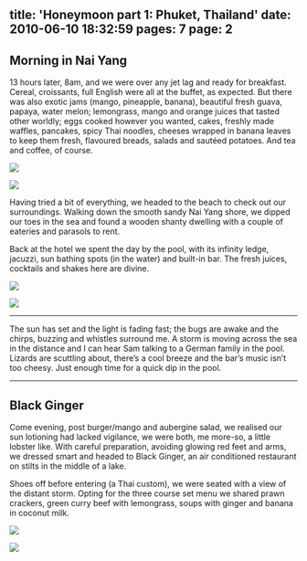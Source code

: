 title: 'Honeymoon part 1: Phuket, Thailand'
date: 2010-06-10 18:32:59
pages: 7
page: 2
---

## Morning in Nai Yang

13 hours later, 8am, and we were over any jet lag and ready for breakfast. Cereal, croissants, full English were all at the buffet, as expected. But there was also exotic jams (mango, pineapple, banana), beautiful fresh guava, papaya, water melon; lemongrass, mango and orange juices that tasted other worldly; eggs cooked however you wanted, cakes, freshly made waffles, pancakes, spicy Thai noodles, cheeses wrapped in banana leaves to keep them fresh, flavoured breads, salads and sautéed potatoes. And tea and coffee, of course.

[![](http://host.trivialbeing.org/up/small/honeymoon-57.jpg)](http://host.trivialbeing.org/up/honeymoon-57.jpg)

[![](http://host.trivialbeing.org/up/small/honeymoon-58.jpg)](http://host.trivialbeing.org/up/honeymoon-58.jpg)

Having tried a bit of everything, we headed to the beach to check out our surroundings. Walking down the smooth sandy Nai Yang shore, we dipped our toes in the sea and found a wooden shanty dwelling with a couple of eateries and parasols to rent.

Back at the hotel we spent the day by the pool, with its infinity ledge, jacuzzi, sun bathing spots (in the water) and built-in bar. The fresh juices, cocktails and shakes here are divine.

[![](http://host.trivialbeing.org/up/small/honeymoon-43.jpg)](http://host.trivialbeing.org/up/honeymoon-43.jpg)

[![](http://host.trivialbeing.org/up/small/honeymoon-44.jpg)](http://host.trivialbeing.org/up/honeymoon-44.jpg)

***

The sun has set and the light is fading fast; the bugs are awake and the chirps, buzzing and whistles surround me. A storm is moving across the sea in the distance and I can hear Sam talking to a German family in the pool. Lizards are scuttling about, there’s a cool breeze and the bar’s music isn’t too cheesy. Just enough time for a quick dip in the pool.

***

## Black Ginger

Come evening, post burger/mango and aubergine salad, we realised our sun lotioning had lacked vigilance, we were both, me more-so, a little lobster like. With careful preparation, avoiding glowing red feet and arms, we dressed smart and headed to Black Ginger, an air conditioned restaurant on stilts in the middle of a lake.

Shoes off before entering (a Thai custom), we were seated with a view of the distant storm. Opting for the three course set menu we shared prawn crackers, green curry beef with lemongrass, soups with ginger and banana in coconut milk.

[![](http://host.trivialbeing.org/up/small/honeymoon-53.jpg)](http://host.trivialbeing.org/up/honeymoon-53.jpg)

[![](http://host.trivialbeing.org/up/small/honeymoon-54.jpg)](http://host.trivialbeing.org/up/honeymoon-54.jpg)
